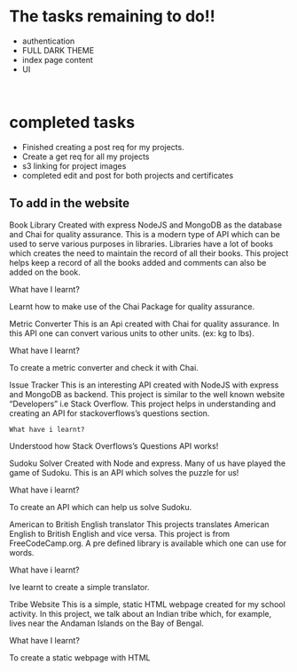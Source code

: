 # The tasks remaining to do!! 
- authentication
- FULL DARK THEME
- index page content
- UI 

<br>

# completed tasks
- Finished creating a post req for my projects.
- Create a get req for all my projects
- s3 linking for project images
- completed edit and post for both projects and certificates


## To add in the website

Book Library
Created with express NodeJS and MongoDB as the database and Chai for quality assurance. This is a modern type of API which can be used to serve various purposes in libraries. Libraries have a lot of books which creates the need to maintain the record of all their books. This project helps keep a record of all the books added and comments can also be added on the book.


What have I learnt?

Learnt how to make use of the Chai Package for quality assurance.


Metric Converter
This is an Api created with Chai for quality assurance. In this API one can convert various units to other units. (ex: kg to lbs). 


What have I learnt?

To create a metric converter and check it with Chai.


Issue Tracker
This is an interesting API created with NodeJS with express and MongoDB as backend. This project is similar to the well known website “Developers” i.e Stack Overflow. This project helps in understanding and creating an API for stackoverflows’s questions section. 


	What have i learnt? 

Understood how Stack Overflows’s Questions API works!


Sudoku Solver
Created with Node and express. Many of us have played the game of Sudoku. This is an API which solves the puzzle for us! 
	

What have i learnt? 

To create an API which can help us solve Sudoku. 


 American to British English translator
This projects translates American English to British English and vice versa. This project is from FreeCodeCamp.org.  A pre defined library is available which one can use for words.
	

What have i learnt? 

Ive learnt to create a simple translator.


Tribe Website
This is a simple, static HTML webpage created for my school activity. In this project, we talk about an Indian tribe which, for example, lives near the Andaman Islands on the Bay of Bengal. 


What have I learnt?

To create a static webpage with HTML
